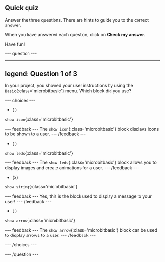 ## Quick quiz

Answer the three questions. There are hints to guide you to the correct answer.

When you have answered each question, click on **Check my answer**.

Have fun!

\--- question ---

***

## legend: Question 1 of 3

In your project, you showed your user instructions by using the `Basic`{:class='microbitbasic'} menu. Which block did you use?

\--- choices ---

- ( )

`show icon`{:class='microbitbasic'}

\--- feedback ---
The `show icon`{:class='microbitbasic'} block displays icons to be shown to a user.
\--- /feedback ---

- ( )

`show leds`{:class='microbitbasic'}

\--- feedback ---
The `show leds`{:class='microbitbasic'} block allows you to display images and create animations for a user.
\--- /feedback ---

- (x)

`show string`{:class='microbitbasic'}

\--- feedback ---
Yes, this is the block used to display a message to your user!
\--- /feedback ---

- ( )

`show arrow`{:class='microbitbasic'}

\--- feedback ---
The `show arrow`{:class='microbitbasic'} block can be used to display arrows to a user.
\--- /feedback ---

\--- /choices ---

\--- /question ---

